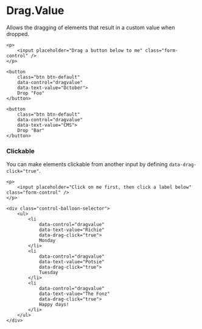 # Drag.Value

Allows the dragging of elements that result in a custom value when dropped.

    <p>
        <input placeholder="Drag a button below to me" class="form-control" />
    </p>

    <button
        class="btn btn-default"
        data-control="dragvalue"
        data-text-value="October">
        Drop "Foo"
    </button>

    <button
        class="btn btn-default"
        data-control="dragvalue"
        data-text-value="CMS">
        Drop "Bar"
    </button>

### Clickable

You can make elements clickable from another input by defining `data-drag-click="true"`.

    <p>
        <input placeholder="Click on me first, then click a label below" class="form-control" />
    </p>

    <div class="control-balloon-selector">
        <ul>
            <li
                data-control="dragvalue"
                data-text-value="Richie"
                data-drag-click="true">
                Monday
            </li>
            <li
                data-control="dragvalue"
                data-text-value="Potsie"
                data-drag-click="true">
                Tuesday
            </li>
            <li
                data-control="dragvalue"
                data-text-value="The Fonz"
                data-drag-click="true">
                Happy days!
            </li>
        </ul>
    </div>
